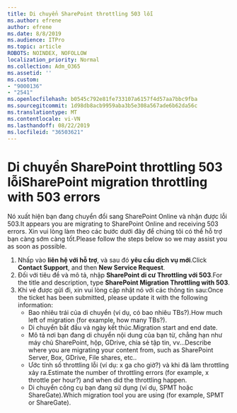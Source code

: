 ```yaml
---
title: Di chuyển SharePoint throttling 503 lỗi
ms.author: efrene
author: efrene
ms.date: 8/8/2019
ms.audience: ITPro
ms.topic: article
ROBOTS: NOINDEX, NOFOLLOW
localization_priority: Normal
ms.collection: Adm_O365
ms.assetid: ''
ms.custom:
- "9000136"
- "2541"
ms.openlocfilehash: b0545c792e81fe733107a6157f4d57aa7bbc9fba
ms.sourcegitcommit: 1d98db8acb9959aba3b5e308a567ade6b62da56c
ms.translationtype: MT
ms.contentlocale: vi-VN
ms.lasthandoff: 08/22/2019
ms.locfileid: "36503621"
---
```

# <a name="sharepoint-migration-throttling-with-503-errors"></a><span data-ttu-id="b2347-102">Di chuyển SharePoint throttling 503 lỗi</span><span class="sxs-lookup"><span data-stu-id="b2347-102">SharePoint migration throttling with 503 errors</span></span>

<span data-ttu-id="b2347-103">Nó xuất hiện bạn đang chuyển đổi sang SharePoint Online và nhận được lỗi 503.</span><span class="sxs-lookup"><span data-stu-id="b2347-103">It appears you are migrating to SharePoint Online and receiving 503 errors.</span></span> <span data-ttu-id="b2347-104">Xin vui lòng làm theo các bước dưới đây để chúng tôi có thể hỗ trợ bạn càng sớm càng tốt.</span><span class="sxs-lookup"><span data-stu-id="b2347-104">Please follow the steps below so we may assist you as soon as possible.</span></span> 

1. <span data-ttu-id="b2347-105">Nhấp vào **liên hệ với hỗ trợ**, và sau đó **yêu cầu dịch vụ mới**.</span><span class="sxs-lookup"><span data-stu-id="b2347-105">Click **Contact Support**, and then **New Service Request**.</span></span>
2. <span data-ttu-id="b2347-106">Đối với tiêu đề và mô tả, nhập **SharePoint di cư Throttling với 503**.</span><span class="sxs-lookup"><span data-stu-id="b2347-106">For the title and description, type **SharePoint Migration Throttling with 503**.</span></span>
3. <span data-ttu-id="b2347-107">Khi vé được gửi đi, xin vui lòng cập nhật nó với các thông tin sau:</span><span class="sxs-lookup"><span data-stu-id="b2347-107">Once the ticket has been submitted, please update it with the following information:</span></span>
    - <span data-ttu-id="b2347-108">Bao nhiêu trái của di chuyển (ví dụ, có bao nhiêu TBs?).</span><span class="sxs-lookup"><span data-stu-id="b2347-108">How much left of migration (for example, how many TBs?).</span></span>
    - <span data-ttu-id="b2347-109">Di chuyển bắt đầu và ngày kết thúc.</span><span class="sxs-lookup"><span data-stu-id="b2347-109">Migration start and end date.</span></span>
    - <span data-ttu-id="b2347-110">Mô tả nơi bạn đang di chuyển nội dung của bạn từ, chẳng hạn như máy chủ SharePoint, hộp, GDrive, chia sẻ tập tin, vv...</span><span class="sxs-lookup"><span data-stu-id="b2347-110">Describe where you are migrating your content from, such as SharePoint Server, Box, GDrive, File shares, etc..</span></span>
    - <span data-ttu-id="b2347-111">Ước tính số throttling lỗi (ví dụ: x ga cho giờ?) và khi đã làm throttling xảy ra.</span><span class="sxs-lookup"><span data-stu-id="b2347-111">Estimate the number of throttling errors (for example, x throttle per hour?) and when did the throttling happen.</span></span>
    - <span data-ttu-id="b2347-112">Di chuyển công cụ bạn đang sử dụng (ví dụ, SPMT hoặc ShareGate).</span><span class="sxs-lookup"><span data-stu-id="b2347-112">Which migration tool you are using (for example, SPMT or ShareGate).</span></span>


